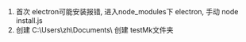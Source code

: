 1. 首次 electron可能安装报错, 进入node_modules下 electron, 手动 node install.js
2. 创建 C:\Users\zh\Documents\ 创建 testMk文件夹